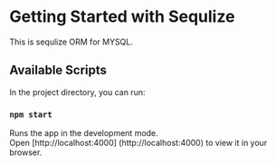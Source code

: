 # Getting Started with Sequlize

This is sequlize ORM for MYSQL.

## Available Scripts

In the project directory, you can run:

### `npm start`

Runs the app in the development mode.\
Open [http://localhost:4000]  (http://localhost:4000) to view it in your browser.







